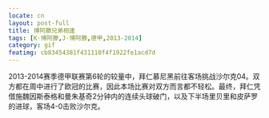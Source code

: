 ```yaml
---
locate: cn
layout: post-full
title: 博阿滕兄弟相逢
tags: [K·博阿滕,J·博阿滕,德甲,2013-2014]
category: gif
featimg: cb83454381f431110f4f1922fe1acd7d
---
```


2013-2014赛季德甲联赛第6轮的较量中，拜仁慕尼黑前往客场挑战沙尔克04。双方都在周中进行了欧冠的比赛，因此本场比赛对双方而言都不轻松。最终，拜仁凭借施魏因斯泰格和曼朱基奇2分钟内的连续头球破门，以及下半场里贝里和皮萨罗的进球，客场4-0击败沙尔克。